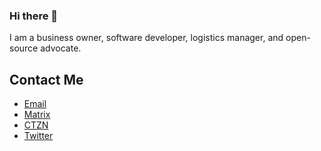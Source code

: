 ### Hi there 👋
I am a business owner, software developer, logistics manager, and open-source advocate.

## Contact Me

* <a href = "mailto:ducheng0@protonmail.com">Email</a>
* [Matrix](https://matrix.to/#/@ducheng:matrix.org)
* [CTZN](https://ctznry.com/ducheng@ctzn.one)
* [Twitter](https://twitter.com/ducheng0)

